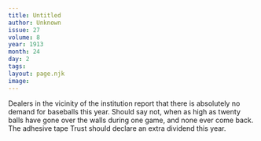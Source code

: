 ```yaml
---
title: Untitled
author: Unknown
issue: 27
volume: 8
year: 1913
month: 24
day: 2
tags:
layout: page.njk
image:
---
```

Dealers in the vicinity of the institution report that there is absolutely no demand for baseballs this year. Should say not, when as high as twenty balls have gone over the walls during one game, and none ever come back. The adhesive tape Trust should declare an extra dividend this year. 




